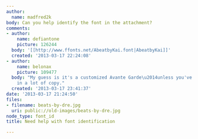 ```yaml
---
author:
  name: madfred2k
body: Can you help identify the font in the attachment?
comments:
- author:
    name: defiantone
    picture: 126244
  body: '[[http://www.ffonts.net/AbeatbyKai.font|AbeatbyKai]]'
  created: '2013-03-17 22:24:08'
- author:
    name: belonax
    picture: 109477
  body: "My guess is it's a customized Avante Garde\u2014unless you've seen it used
    in a lot of copy."
  created: '2013-03-17 23:41:37'
date: '2013-03-17 21:24:50'
files:
- filename: beats-by-dre.jpg
  uri: public://old-images/beats-by-dre.jpg
node_type: font_id
title: Need help with font identification

---
```


